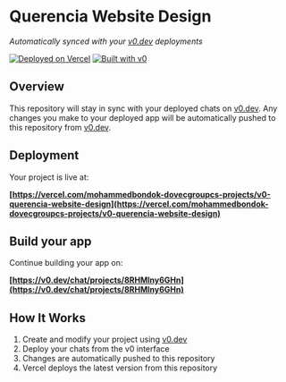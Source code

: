 # Querencia Website Design

*Automatically synced with your [v0.dev](https://v0.dev) deployments*

[![Deployed on Vercel](https://img.shields.io/badge/Deployed%20on-Vercel-black?style=for-the-badge&logo=vercel)](https://vercel.com/mohammedbondok-dovecgroupcs-projects/v0-querencia-website-design)
[![Built with v0](https://img.shields.io/badge/Built%20with-v0.dev-black?style=for-the-badge)](https://v0.dev/chat/projects/8RHMlny6GHn)

## Overview

This repository will stay in sync with your deployed chats on [v0.dev](https://v0.dev).
Any changes you make to your deployed app will be automatically pushed to this repository from [v0.dev](https://v0.dev).

## Deployment

Your project is live at:

**[https://vercel.com/mohammedbondok-dovecgroupcs-projects/v0-querencia-website-design](https://vercel.com/mohammedbondok-dovecgroupcs-projects/v0-querencia-website-design)**

## Build your app

Continue building your app on:

**[https://v0.dev/chat/projects/8RHMlny6GHn](https://v0.dev/chat/projects/8RHMlny6GHn)**

## How It Works

1. Create and modify your project using [v0.dev](https://v0.dev)
2. Deploy your chats from the v0 interface
3. Changes are automatically pushed to this repository
4. Vercel deploys the latest version from this repository